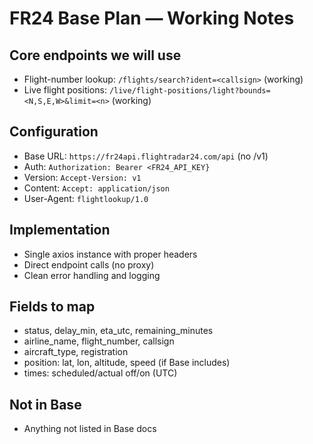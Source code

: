 # FR24 Base Plan — Working Notes

## Core endpoints we will use
- Flight-number lookup: `/flights/search?ident=<callsign>` (working)
- Live flight positions: `/live/flight-positions/light?bounds=<N,S,E,W>&limit=<n>` (working)

## Configuration
- Base URL: `https://fr24api.flightradar24.com/api` (no /v1)
- Auth: `Authorization: Bearer <FR24_API_KEY}`
- Version: `Accept-Version: v1`
- Content: `Accept: application/json`
- User-Agent: `flightlookup/1.0`

## Implementation
- Single axios instance with proper headers
- Direct endpoint calls (no proxy)
- Clean error handling and logging

## Fields to map
- status, delay_min, eta_utc, remaining_minutes
- airline_name, flight_number, callsign
- aircraft_type, registration
- position: lat, lon, altitude, speed (if Base includes)
- times: scheduled/actual off/on (UTC)

## Not in Base
- Anything not listed in Base docs

